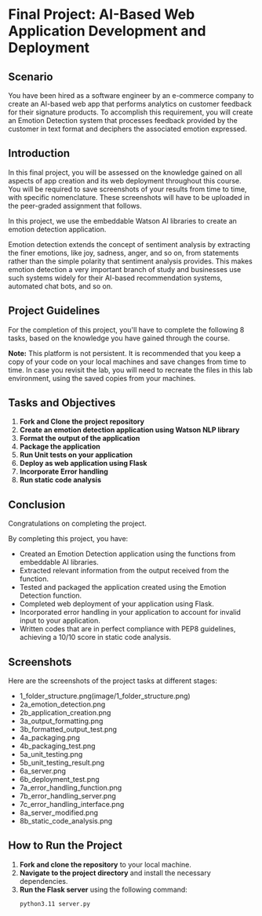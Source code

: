 # Final Project: AI-Based Web Application Development and Deployment

## Scenario
You have been hired as a software engineer by an e-commerce company to create an AI-based web app that performs analytics on customer feedback for their signature products. To accomplish this requirement, you will create an Emotion Detection system that processes feedback provided by the customer in text format and deciphers the associated emotion expressed.

## Introduction
In this final project, you will be assessed on the knowledge gained on all aspects of app creation and its web deployment throughout this course. You will be required to save screenshots of your results from time to time, with specific nomenclature. These screenshots will have to be uploaded in the peer-graded assignment that follows.

In this project, we use the embeddable Watson AI libraries to create an emotion detection application.

Emotion detection extends the concept of sentiment analysis by extracting the finer emotions, like joy, sadness, anger, and so on, from statements rather than the simple polarity that sentiment analysis provides. This makes emotion detection a very important branch of study and businesses use such systems widely for their AI-based recommendation systems, automated chat bots, and so on.

## Project Guidelines
For the completion of this project, you'll have to complete the following 8 tasks, based on the knowledge you have gained through the course.

**Note:** This platform is not persistent. It is recommended that you keep a copy of your code on your local machines and save changes from time to time. In case you revisit the lab, you will need to recreate the files in this lab environment, using the saved copies from your machines.

## Tasks and Objectives
1. **Fork and Clone the project repository**
2. **Create an emotion detection application using Watson NLP library**
3. **Format the output of the application**
4. **Package the application**
5. **Run Unit tests on your application**
6. **Deploy as web application using Flask**
7. **Incorporate Error handling**
8. **Run static code analysis**

## Conclusion
Congratulations on completing the project.

By completing this project, you have:
- Created an Emotion Detection application using the functions from embeddable AI libraries.
- Extracted relevant information from the output received from the function.
- Tested and packaged the application created using the Emotion Detection function.
- Completed web deployment of your application using Flask.
- Incorporated error handling in your application to account for invalid input to your application.
- Written codes that are in perfect compliance with PEP8 guidelines, achieving a 10/10 score in static code analysis.

## Screenshots
Here are the screenshots of the project tasks at different stages:
- 1_folder_structure.png(image/1_folder_structure.png)
- 2a_emotion_detection.png
- 2b_application_creation.png
- 3a_output_formatting.png
- 3b_formatted_output_test.png
- 4a_packaging.png
- 4b_packaging_test.png
- 5a_unit_testing.png
- 5b_unit_testing_result.png
- 6a_server.png
- 6b_deployment_test.png
- 7a_error_handling_function.png
- 7b_error_handling_server.png
- 7c_error_handling_interface.png
- 8a_server_modified.png
- 8b_static_code_analysis.png

## How to Run the Project
1. **Fork and clone the repository** to your local machine.
2. **Navigate to the project directory** and install the necessary dependencies.
3. **Run the Flask server** using the following command:
   ```sh
   python3.11 server.py

